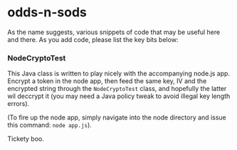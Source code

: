 odds-n-sods
=========

As the name suggests, various snippets of code that may be useful here and there. As you add code, please list the key bits below:

### NodeCryptoTest
This Java class is written to play nicely with the accompanying node.js app. Encrypt a token in the node app, then feed the same key, IV and the encrypted string through the `NodeCryptoTest` class, and hopefully the latter wil deccrypt it (you may need a Java policy tweak to avoid illegal key length errors).

(To fire up the node app, simply navigate into the node directory and issue this command: `node app.js`).

Tickety boo.
